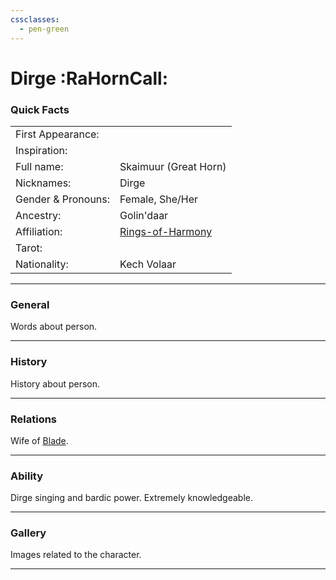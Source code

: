 ```yaml
---
cssclasses:
  - pen-green
---
```

<link rel="stylesheet" href="https://cdn.jsdelivr.net/npm/rpg-awesome@latest/css/rpg-awesome.min.css">
<link rel="stylesheet" href="https://cdn.jsdelivr.net/npm/remixicon@4.5.0/fonts/remixicon.min.css"> 

# Dirge :RaHornCall:
### Quick Facts

|                    |                                                    |
| ------------------ | -------------------------------------------------- |
| First Appearance:  |                                                    |
| Inspiration:          |                                                    |
| Full name:         | Skaimuur (Great Horn)                              |
| Nicknames:         | Dirge                                              |
| Gender & Pronouns: | Female, She/Her                                    |
| Ancestry:          | Golin'daar                                         |
| Affiliation:       | [Rings-of-Harmony](../-Groups/Rings-of-Harmony.md) |
| Tarot:             |                                                    |
| Nationality:       | Kech Volaar                                        |
***
### General <i class="ri-checkbox-blank-line"></i>
Words about person.

***
### History <i class="ri-history-line"></i>
History <i class="ri-history-line"></i> about person.

***
### Relations <i class="ri-user-line"></i>
Wife of [Blade](Blade.md).

***
### Ability <i class="ri-star-line"></i>
Dirge singing and bardic power. Extremely knowledgeable.

***
### Gallery <i class="ri-image-line"></i>
Images related to the character.

***
